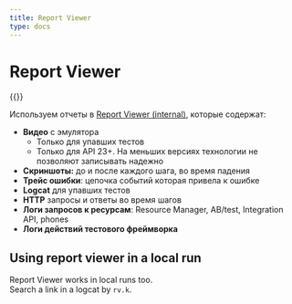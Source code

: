 ```yaml
---
title: Report Viewer
type: docs
---
```


# Report Viewer

{{<avito page>}}

Используем отчеты в [Report Viewer (internal)](http://links.k.avito.ru/cfxRp7KAg), которые содержат:

- **Видео** с эмулятора
    - Только для упавших тестов
    - Только для API 23+. На меньших версиях технологии не позволяют записывать надежно
- **Скриншоты:** до и после каждого шага, во время падения
- **Трейс ошибки**: цепочка событий которая привела к ошибке
- **Logcat** для упавших тестов
- **HTTP** запросы и ответы во время шагов
- **Логи запросов к ресурсам**: Resource Manager, AB/test, Integration API, phones
- **Логи действий тестового фреймворка**

## Using report viewer in a local run

Report Viewer works in local runs too.\
Search a link in a logcat by `rv.k`.
